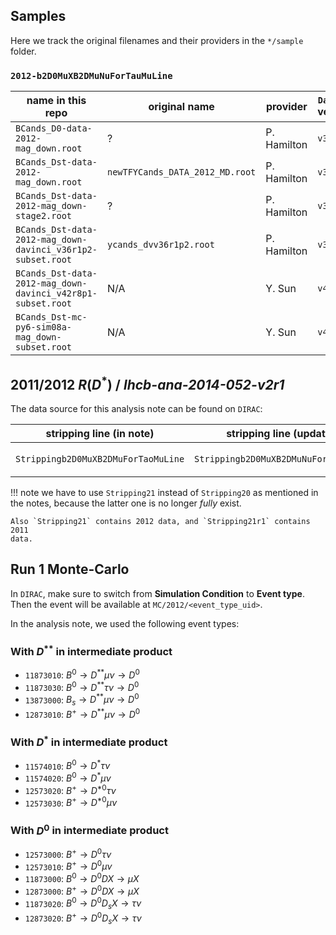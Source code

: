## Samples
Here we track the original filenames and their providers in the `*/sample`
folder.

### `2012-b2D0MuXB2DMuNuForTauMuLine`

| name in this repo | original name | provider | `DaVinci` version | MD5 sum |
|---|---|---|---|---|
| `BCands_D0-data-2012-mag_down.root` | ? | P. Hamilton | `v36r1p2` | `73bfbc7b9d0e1eea19572fa42b28ebc6` |
| `BCands_Dst-data-2012-mag_down.root` | `newTFYCands_DATA_2012_MD.root` | P. Hamilton | `v36r1p2` | `16c4750761d75b8b37e5bff521139887` |
| `BCands_Dst-data-2012-mag_down-stage2.root` | ? | P. Hamilton | `v36r1p2` | `d6177e3b4da865df9593e6778b848ef2` |
| `BCands_Dst-data-2012-mag_down-davinci_v36r1p2-subset.root` | `ycands_dvv36r1p2.root` | P. Hamilton | `v36r1p2` | `fdb64ca03803a363c484934cff338986` |
| `BCands_Dst-data-2012-mag_down-davinci_v42r8p1-subset.root` | N/A | Y. Sun | `v42r8p1` | `23348a3bbdbe0ba09b1a3b22f2833614` |
| `BCands_Dst-mc-py6-sim08a-mag_down-subset.root` | N/A | Y. Sun | `v42r8p1` | `c71b1386b662a7b9b4bb7002ab89a9b9` |


## 2011/2012 $R(D^*)$ / _lhcb-ana-2014-052-v2r1_
The data source for this analysis note can be found on `DIRAC`:

| stripping line (in note) | stripping line (updated) | `DIRAC` path |
|---|---|---|
| `Strippingb2D0MuXB2DMuForTaoMuLine` | `Strippingb2D0MuXB2DMuNuForTauMuLine` | `/LHCb/Collision12/Beam4000GeV-VeloClosed-Mag{Down,Up}/Real Data/Reco14/Stripping21/90000000/SEMILEPTONIC.DST`

!!! note
    we have to use `Stripping21` instead of `Stripping20` as mentioned in the
    notes, because the latter one is no longer _fully_ exist.

    Also `Stripping21` contains 2012 data, and `Stripping21r1` contains 2011
    data.


## Run 1 Monte-Carlo
In `DIRAC`, make sure to switch from **Simulation Condition** to **Event
type**. Then the event will be available at `MC/2012/<event_type_uid>`.

In the analysis note, we used the following event types:

### With $D^{**}$ in intermediate product
* `11873010`: $B^0 \rightarrow D^{**} \mu \nu \rightarrow D^0$
* `11873030`: $B^0 \rightarrow D^{**} \tau \nu \rightarrow D^0$
* `13873000`: $B_s \rightarrow D^{**} \mu \nu \rightarrow D^0$
* `12873010`: $B^+ \rightarrow D^{**} \mu \nu \rightarrow D^0$

### With $D^{*}$ in intermediate product
* `11574010`: $B^0 \rightarrow D^* \tau \nu$
* `11574020`: $B^0 \rightarrow D^* \mu \nu$
* `12573020`: $B^+ \rightarrow D^{*0} \tau \nu$
* `12573030`: $B^+ \rightarrow D^{*0} \mu \nu$

### With $D^0$ in intermediate product
* `12573000`: $B^+ \rightarrow D^0 \tau \nu$
* `12573010`: $B^+ \rightarrow D^0 \mu \nu$
* `11873000`: $B^0 \rightarrow D^0 DX \rightarrow \mu X$
* `12873000`: $B^+ \rightarrow D^0 DX \rightarrow \mu X$
* `11873020`: $B^0 \rightarrow D^0 D_s X \rightarrow \tau \nu$
* `12873020`: $B^+ \rightarrow D^0 D_s X \rightarrow \tau \nu$
